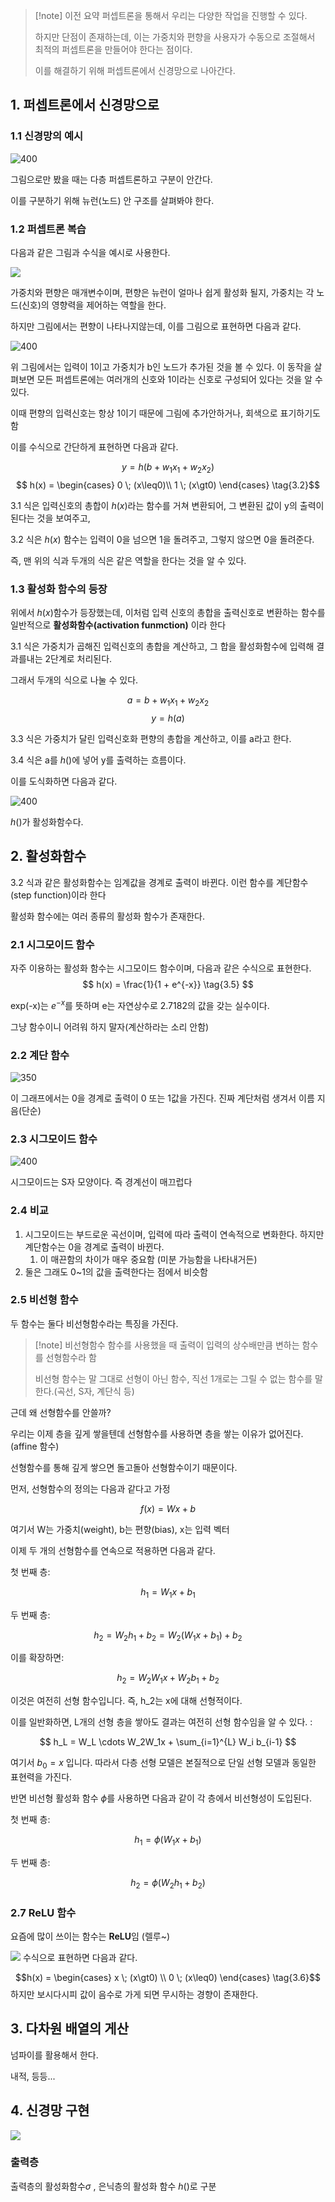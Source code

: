 > [!note] 이전 요약
> 퍼셉트론을 통해서 우리는 다양한 작업을 진행할 수 있다. 
>
>하지만 단점이 존재하는데, 이는 가중치와 편향을 사용자가 수동으로 조절해서 최적의 퍼셉트론을 만들어야 한다는 점이다.
>
>이를 해결하기 위해 퍼셉트론에서 신경망으로 나아간다.
## 1. 퍼셉트론에서 신경망으로
### 1.1 신경망의 예시

![400](https://i.imgur.com/90UVYIM.png)

그림으로만 봤을 때는 다층 퍼셉트론하고 구분이 안간다.

이를 구분하기 위해 뉴런(노드) 안 구조를 살펴봐야 한다.

### 1.2 퍼셉트론 복습
다음과 같은 그림과 수식을 예시로 사용한다.

![](https://i.imgur.com/AH1iLbB.png)

가중치와 편향은 매개변수이며, 편향은 뉴런이 얼마나 쉽게 활성화 될지, 가중치는 각 노드(신호)의 영향력을 제어하는 역할을 한다.

하지만 그림에서는 편향이 나타나지않는데, 이를 그림으로 표현하면 다음과 같다.


![400](https://i.imgur.com/v8ypcQJ.png)

위 그림에서는 입력이 1이고 가중치가 b인 노드가  추가된 것을 볼 수 있다. 이 동작을 살펴보면 모든 퍼셉트론에는 여러개의 신호와 1이라는 신호로 구성되어 있다는 것을 알 수 있다.

이때 편향의 입력신호는 항상 1이기 때문에 그림에 추가안하거나, 회색으로 표기하기도 함

이를 수식으로 간단하게 표현하면 다음과 같다.

$$y = h(b+w_1x_1+w_2x_2) \tag{3.1}$$ 
$$
h(x) = 
\begin{cases}
0 \; (x\leq0)\\
1 \; (x\gt0) 
\end{cases} \tag{3.2}$$

3.1 식은 입력신호의 총합이 $h(x)$라는 함수를 거쳐 변환되어, 그 변환된 값이 y의 출력이 된다는 것을 보여주고,

3.2 식은 $h(x)$ 함수는 입력이 0을 넘으면 1을 돌려주고, 그렇지 않으면 0을 돌려준다.

즉, 맨 위의 식과 두개의 식은 같은 역할을 한다는 것을 알 수 있다.

### 1.3 활성화 함수의 등장
위에서 $h(x)$함수가 등장했는데, 이처럼 입력 신호의 총합을 출력신호로 변환하는 함수를 일반적으로 **활성화함수(activation funmction)** 이라 한다

3.1 식은 가중치가 곱해진 입력신호의 총합을 계산하고, 그 합을 활성화함수에 입력해 결과를내는 2단계로 처리된다.

그래서 두개의 식으로 나눌 수 있다.

$$a = b+w_1x_1+w_2x_2 \tag{3.3}$$
$$y = h(a)  \tag{3.4}$$

3.3 식은 가중치가 달린 입력신호화 편향의 총합을 계산하고, 이를 a라고 한다.

3.4 식은 a를 $h()$에 넣어 y를 출력하는 흐름이다.

이를 도식화하면 다음과 같다.

![400](https://i.imgur.com/YlrZXPO.png)

$h()$가 활성화함수다.

## 2. 활성화함수
3.2 식과 같은 활성화함수는 임계값을 경계로 출력이 바뀐다. 이런 함수를 계단함수(step function)이라 한다

활성화 함수에는 여러 종류의 활성화 함수가 존재한다.

### 2.1 시그모이드 함수
자주 이용하는 활성화 함수는 시그모이드 함수이며, 다음과 같은 수식으로 표현한다.
$$
h(x) = \frac{1}{1 + e^{-x}} \tag{3.5}
$$

exp(-x)는 $e^{-x}$를 뜻하며 e는 자연상수로 2.7182의 값을 갖는 실수이다.

그냥 함수이니 어려워 하지 말자(계산하라는 소리 안함)

### 2.2 계단 함수

![350](https://i.imgur.com/juFVyys.png)

이 그래프에서는 0을 경계로 출력이 0 또는 1값을 가진다. 진짜 계단처럼 생겨서 이름 지음(단순)

### 2.3 시그모이드 함수

![400](https://i.imgur.com/F0hZ93i.png)

시그모이드는 S자 모양이다. 즉 경계선이 매끄럽다

### 2.4 비교
1. 시그모이드는 부드로운 곡선이며, 입력에 따라 출력이 연속적으로 변화한다. 하지만 계단함수는 0을 경계로 출력이 바뀐다.
	1. 이 매끈함의 차이가 매우 중요함 (미분 가능함을 나타내거든)
2. 둘은 그래도 0~1의 값을 출력한다는 점에서 비슷함

### 2.5 비선형 함수
두 함수는 둘다 비선형함수라는 특징을 가진다.

>[!note] 비선형함수
>함수를 사용했을 때 출력이 입력의 상수배만큼 변하는 함수를 선형함수라 함
>
>비선형 함수는 말 그대로 선형이 아닌 함수, 직선 1개로는 그릴 수 없는 함수를 말한다.(곡선, S자, 계단식 등)

근데 왜 선형함수를 안쓸까? 

우리는 이제 층을 깊게 쌓을텐데 선형함수를 사용하면 층을 쌓는 이유가 없어진다.(affine 함수) 

선형함수를 통해 깊게 쌓으면 돌고돌아 선형함수이기 때문이다. 

먼저, 선형함수의 정의는 다음과 같다고 가정

$$
f(x) = Wx + b
$$

여기서 W는 가중치(weight), b는 편향(bias), x는 입력 벡터

이제 두 개의 선형함수를 연속으로 적용하면 다음과 같다.

첫 번째 층:

$$
h_1 = W_1x + b_1
$$

두 번째 층:

$$
h_2 = W_2h_1 + b_2 = W_2(W_1x + b_1) + b_2
$$

이를 확장하면:

$$
h_2 = W_2W_1x + W_2b_1 + b_2
$$

이것은 여전히 선형 함수입니다. 즉, h_2는 x에 대해 선형적이다.

이를 일반화하면, L개의 선형 층을 쌓아도 결과는 여전히 선형 함수임을 알 수 있다. :

$$
h_L = W_L \cdots W_2W_1x + \sum_{i=1}^{L} W_i b_{i-1}
$$

여기서 $b_0 = x$ 입니다. 따라서 다층 선형 모델은 본질적으로 단일 선형 모델과 동일한 표현력을 가진다.

반면 비선형 활성화 함수  $\phi$를 사용하면 다음과 같이 각 층에서 비선형성이 도입된다.

첫 번째 층:

$$
h_1 = \phi(W_1x + b_1)
$$

두 번째 층:

$$
h_2 = \phi(W_2h_1 + b_2)
$$


### 2.7 ReLU 함수
요즘에 많이 쓰이는 함수는 **ReLU**임 (렐루~)


![](https://i.imgur.com/ObZaEwV.png)
수식으로 표현하면 다음과 같다.

$$h(x) = \begin{cases} x \; (x\gt0) \\ 0 \; (x\leq0) \end{cases} \tag{3.6}$$
하지만 보시다시피 값이 음수로 가게 되면 무시하는 경향이 존재한다.
## 3. 다차원 배열의 게산
넘파이를 활용해서 한다.

내적, 등등...

## 4. 신경망 구현

![](https://i.imgur.com/5B906CD.png)


### 출력층
출력층의 활성화함수$\sigma$ , 은닉층의 활성화 함수 $h()$로 구분
